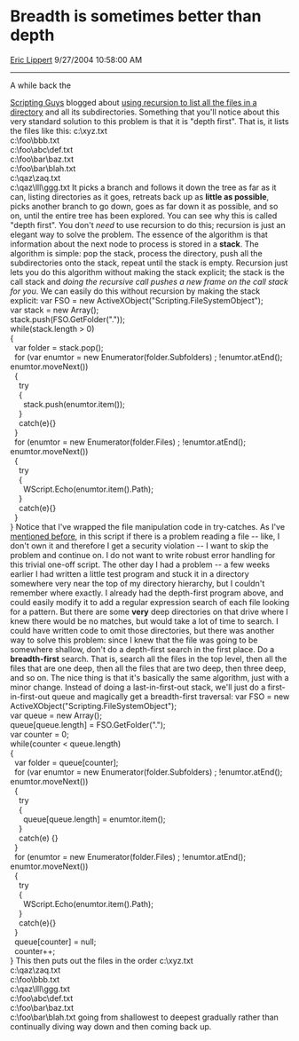 <div id="page">

# Breadth is sometimes better than depth

[Eric Lippert](https://social.msdn.microsoft.com/profile/Eric%20Lippert) 9/27/2004 10:58:00 AM

-----

<div id="content">

A while back the

[<span class="underline">Scripting Guys</span>](http://blogs.msdn.com/gstemp) blogged about [<span class="underline">using recursion to list all the files in a directory</span>](http://blogs.msdn.com/gstemp/archive/2004/08/10/212113.aspx) and all its subdirectories. Something that you'll notice about this very standard solution to this problem is that it is "depth first". That is, it lists the files like this: c:\\xyz.txt  
c:\\foo\\bbb.txt  
c:\\foo\\abc\\def.txt  
c:\\foo\\bar\\baz.txt  
c:\\foo\\bar\\blah.txt  
c:\\qaz\\zaq.txt  
c:\\qaz\\lll\\ggg.txt It picks a branch and follows it down the tree as far as it can, listing directories as it goes, retreats back up as **little as possible**, picks another branch to go down, goes as far down it as possible, and so on, until the entire tree has been explored. You can see why this is called "depth first". You don't *need* to use recursion to do this; recursion is just an elegant way to solve the problem. The essence of the algorithm is that information about the next node to process is stored in a **stack**. The algorithm is simple: pop the stack, process the directory, push all the subdirectories onto the stack, repeat until the stack is empty. Recursion just lets you do this algorithm without making the stack explicit; the stack is the call stack and *doing the recursive call pushes a new frame on the call stack for you*. We can easily do this without recursion by making the stack explicit: var FSO = new ActiveXObject("Scripting.FileSystemObject");  
var stack = new Array();  
stack.push(FSO.GetFolder("."));  
while(stack.length \> 0)  
{  
  var folder = stack.pop();  
  for (var enumtor = new Enumerator(folder.Subfolders) ; \!enumtor.atEnd(); enumtor.moveNext())  
  {  
    try  
    {  
      stack.push(enumtor.item());  
    }  
    catch(e){}  
  }  
  for (enumtor = new Enumerator(folder.Files) ; \!enumtor.atEnd(); enumtor.moveNext())  
  {  
    try  
    {  
      WScript.Echo(enumtor.item().Path);  
    }  
    catch(e){}  
  }  
} Notice that I've wrapped the file manipulation code in try-catches. As I've [<span class="underline">mentioned before</span>](http://blogs.msdn.com/ericlippert/archive/2004/08/25/220373.aspx), in this script if there is a problem reading a file -- like, I don't own it and therefore I get a security violation -- I want to skip the problem and continue on. I do not want to write robust error handling for this trivial one-off script. The other day I had a problem -- a few weeks earlier I had written a little test program and stuck it in a directory somewhere very near the top of my directory hierarchy, but I couldn't remember where exactly. I already had the depth-first program above, and could easily modify it to add a regular expression search of each file looking for a pattern. But there are some **very** deep directories on that drive where I knew there would be no matches, but would take a lot of time to search. I could have written code to omit those directories, but there was another way to solve this problem: since I knew that the file was going to be somewhere shallow, don't do a depth-first search in the first place. Do a **breadth-first** search. That is, search all the files in the top level, then all the files that are one deep, then all the files that are two deep, then three deep, and so on. The nice thing is that it's basically the same algorithm, just with a minor change. Instead of doing a last-in-first-out stack, we'll just do a first-in-first-out queue and magically get a breadth-first traversal: var FSO = new ActiveXObject("Scripting.FileSystemObject");  
var queue = new Array();  
queue\[queue.length\] = FSO.GetFolder(".");  
var counter = 0;  
while(counter \< queue.length)  
{  
  var folder = queue\[counter\];  
  for (var enumtor = new Enumerator(folder.Subfolders) ; \!enumtor.atEnd(); enumtor.moveNext())  
  {  
    try  
    {  
      queue\[queue.length\] = enumtor.item();  
    }  
    catch(e) {}  
  }  
  for (enumtor = new Enumerator(folder.Files) ; \!enumtor.atEnd(); enumtor.moveNext())  
  {  
    try  
    {  
      WScript.Echo(enumtor.item().Path);  
    }  
    catch(e){}  
  }  
  queue\[counter\] = null;  
  counter++;  
} This then puts out the files in the order c:\\xyz.txt  
c:\\qaz\\zaq.txt  
c:\\foo\\bbb.txt  
c:\\qaz\\lll\\ggg.txt  
c:\\foo\\abc\\def.txt  
c:\\foo\\bar\\baz.txt  
c:\\foo\\bar\\blah.txt going from shallowest to deepest gradually rather than continually diving way down and then coming back up.

</div>

</div>

